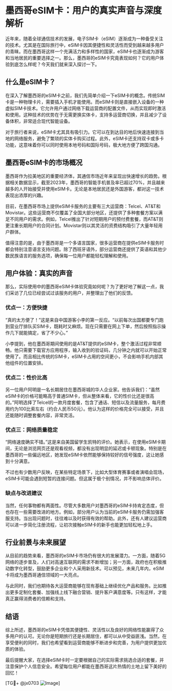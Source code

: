 # 墨西哥eSIM卡：用户的真实声音与深度解析

近年来，随着全球通信技术的发展，电子SIM卡（eSIM）逐渐成为一种备受关注的技术。尤其是在国际旅行中，eSIM卡因其便捷性和灵活性而受到越来越多用户的青睐。而在墨西哥这样一个充满活力和多样性的国家，eSIM卡也逐渐成为游客和当地居民的重要选择之一。那么，墨西哥的eSIM卡究竟表现如何？它的用户体验到底怎么样呢？今天我们就来深入探讨一下。

## 什么是eSIM卡？

在深入了解墨西哥的eSIM卡之前，我们先简单介绍一下eSIM卡的概念。传统SIM卡是一种物理卡片，需要插入手机才能使用。而eSIM卡则是直接嵌入设备的一种虚拟SIM卡技术。它允许用户通过网络下载运营商的配置文件，从而实现即时激活和使用。这种技术的优势在于无需更换实体卡，支持多运营商切换，并且减少了设备体积，非常适合现代智能设备。

对于旅行者来说，eSIM卡尤其具有吸引力。它可以在到达目的地后快速连接到当地的网络服务，避免了繁琐的实体卡购买过程。此外，eSIM卡还支持双卡或多卡功能，这意味着你可以同时使用本地号码和国际号码，极大地方便了跨国沟通。

## 墨西哥eSIM卡的市场概况

墨西哥作为拉美地区的重要经济体，其通信市场近年来呈现出快速增长的趋势。根据相关数据显示，截至2023年，墨西哥的智能手机普及率已超过70%，并且越来越多的人开始接受并使用eSIM卡。无论是本地居民还是外国游客，都对这一技术表现出浓厚的兴趣。

目前，在墨西哥市场上提供eSIM卡服务的主要有三大运营商：Telcel、AT&T和Movistar。这些运营商不仅覆盖了全国大部分地区，还提供了多种套餐方案以满足不同用户的需求。例如，Telcel推出了针对短期用户的预付费套餐，而AT&T则更注重长期用户的合同计划。Movistar则以其灵活的资费结构吸引了大量年轻用户群体。

值得注意的是，由于墨西哥是一个多语言国家，很多运营商在提供eSIM卡服务时都会特别注意语言支持问题。除了西班牙语外，部分运营商还提供了英语和其他少数民族语言的服务选项，确保每一位用户都能轻松理解和使用。

## 用户体验：真实的声音

那么，实际使用中的墨西哥eSIM卡体验究竟如何呢？为了更好地了解这一点，我们采访了几位已经尝试过该服务的用户，并整理出了他们的反馈。

### 优点一：方便快捷

“真的太方便了！”这是来自中国游客小李的第一反应。“以前每次出国都要专门跑到营业厅排队买SIM卡，既耗时又麻烦。现在只需要在网上下单，然后按照指示操作几下就能搞定，省了不少心。”

小李提到，他在墨西哥期间使用的是AT&T提供的eSIM卡，整个激活过程非常顺畅。他只需要下载官方应用程序，输入收到的验证码，几分钟之内就可以开始正常使用了。而且相比传统的SIM卡，eSIM卡占用的空间更小，不会影响手机内部其他组件的位置安排。

### 优点二：性价比高

另一位用户阿明是一名长期居住在墨西哥城的华人企业家。他告诉我们：“虽然eSIM卡的价格可能略高于普通SIM卡，但从整体来看，它的性价比还是很高的。”阿明选择了Telcel的一款月度套餐，包含了通话、短信以及流量服务，每月费用约为100比索左右（约合人民币50元）。他认为这样的价格完全可以接受，并且还能随时调整套餐内容，非常灵活。

### 优点三：网络质量稳定

“网络速度确实不错。”这是来自美国留学生凯特的评价。她表示，在使用eSIM卡期间，无论是浏览网页还是观看视频，都没有出现明显的延迟或卡顿现象。特别是在墨西哥的一些偏远地区，她发现eSIM卡依然能够保持较好的信号强度，这让她感到十分满意。

不过也有少数用户反映，在某些特定场景下，比如大型体育赛事或者演唱会现场，eSIM卡可能会遇到短暂的连接问题。但这属于极个别情况，并不影响总体评价。

### 缺点与改进建议

当然，任何事物都有两面性。尽管大多数用户对墨西哥的eSIM卡持肯定态度，但也存在一些需要改进的地方。例如，部分用户认为当前的eSIM卡服务仍需加强客服支持。当出现问题时，往往难以及时获得有效的帮助。此外，还有人建议运营商可以进一步简化注册流程，让初次接触eSIM卡的新手也能更加轻松地上手。

## 行业前景与未来展望

从目前的趋势来看，墨西哥的eSIM卡市场仍有很大的发展潜力。一方面，随着5G网络的逐步普及，人们对高速互联网的需求不断增加；另一方面，政府也在积极推动数字化转型，鼓励更多企业和个人采用新技术。可以预见，未来几年内，eSIM卡将成为墨西哥通信领域的一大亮点。

与此同时，我们也期待各大运营商能够在现有基础上继续优化产品和服务。比如推出更多定制化套餐、加强线上线下融合营销、提升客户满意度等。只有这样，才能真正赢得消费者的信赖和支持。

## 结语

综上所述，墨西哥的eSIM卡凭借其便捷性、灵活性以及良好的网络性能赢得了众多用户的认可。无论你是短期旅行还是长期居住，都可以从中受益匪浅。当然，在享受便利的同时，我们也希望看到运营商能够不断进步和完善，为用户提供更加优质的体验。

最后提醒大家，在选择eSIM卡时一定要根据自己的实际需求挑选合适的套餐，并注意保护个人信息安全。希望每位用户都能在墨西哥这片热情的土地上留下美好的回忆！

[TG💪+ @jx0703 ![Image](https://github.com/user-attachments/assets/dbca1d08-cadb-493c-b0ec-ad6f7a83f270)]